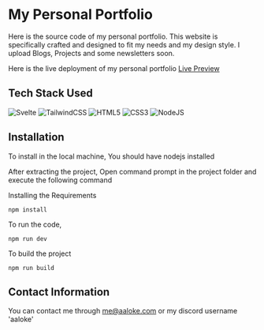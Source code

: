 # My Personal Portfolio

Here is the source code of my personal portfolio. This website is specifically crafted and designed
to fit my needs and my design style. I upload Blogs, Projects and some newsletters soon.

Here is the live deployment of my personal portfolio
[Live Preview](https://aaloke.com)

## Tech Stack Used

![Svelte](https://img.shields.io/badge/svelte-%23f1413d.svg?style=for-the-badge&logo=svelte&logoColor=white)
![TailwindCSS](https://img.shields.io/badge/tailwindcss-%2338B2AC.svg?style=for-the-badge&logo=tailwind-css&logoColor=white)
![HTML5](https://img.shields.io/badge/html5-%23E34F26.svg?style=for-the-badge&logo=html5&logoColor=white)
![CSS3](https://img.shields.io/badge/css3-%231572B6.svg?style=for-the-badge&logo=css3&logoColor=white)
![NodeJS](https://img.shields.io/badge/nodejs-%231572B6.svg?style=for-the-badge&logo=nodejs&logoColor=white)

## Installation

To install in the local machine, You should have nodejs installed

After extracting the project, Open command prompt in the project folder and execute the following command

Installing the Requirements

```
npm install
```

To run the code,

```
npm run dev
```

To build the project

```
npm run build
```

## Contact Information

You can contact me through me@aaloke.com or my discord username 'aaloke'
